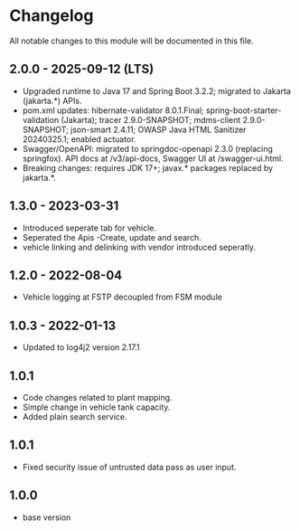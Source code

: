# Changelog
All notable changes to this module will be documented in this file.

## 2.0.0 - 2025-09-12 (LTS)

- Upgraded runtime to Java 17 and Spring Boot 3.2.2; migrated to Jakarta (jakarta.*) APIs.
- pom.xml updates: hibernate-validator 8.0.1.Final; spring-boot-starter-validation (Jakarta); tracer 2.9.0-SNAPSHOT; mdms-client 2.9.0-SNAPSHOT; json-smart 2.4.11; OWASP Java HTML Sanitizer 20240325.1; enabled actuator.
- Swagger/OpenAPI: migrated to springdoc-openapi 2.3.0 (replacing springfox). API docs at /v3/api-docs, Swagger UI at /swagger-ui.html.
- Breaking changes: requires JDK 17+; javax.* packages replaced by jakarta.*.

## 1.3.0 - 2023-03-31

 - Introduced seperate tab for vehicle.
 - Seperated the Apis -Create, update and search.
 - vehicle linking and delinking with vendor introduced seperatly. 
  
## 1.2.0 - 2022-08-04

 - Vehicle logging at FSTP decoupled from FSM module 
  
## 1.0.3 - 2022-01-13

- Updated to log4j2 version 2.17.1

## 1.0.1

- Code changes related to plant mapping.
- Simple change in vehicle tank capacity.
- Added plain search service.

## 1.0.1

- Fixed security issue of untrusted data pass as user input.


## 1.0.0

- base version
